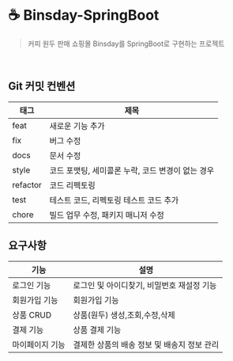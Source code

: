 # ☕ Binsday-SpringBoot

> 커피 원두 판매 쇼핑몰 Binsday를 SpringBoot로 구현하는 프로젝트

<br>

## Git 커밋 컨벤션
| 태그 | 제목 |
| --- | --- |
| feat | 새로운 기능 추가 |
| fix | 버그 수정 |
| docs | 문서 수정 |
| style | 코드 포맷팅, 세미콜론 누락, 코드 변경이 없는 경우 |
| refactor | 코드 리펙토링 |
| test | 테스트 코드, 리펙토링 테스트 코드 추가 |
| chore | 빌드 업무 수정, 패키지 매니저 수정 |

## 요구사항
| 기능 | 설명 |
| --- | --- |
| 로그인 기능 | 로그인 및 아이디찾기, 비밀번호 재설정 기능 |
| 회원가입 기능 | 회원가입 기능 |
| 상품 CRUD | 상품(원두) 생성,조회,수정,삭제 |
| 결제 기능 | 상품 결제 기능 |
| 마이페이지 기능 | 결제한 상품의 배송 정보 및 배송지 정보 관리 |
